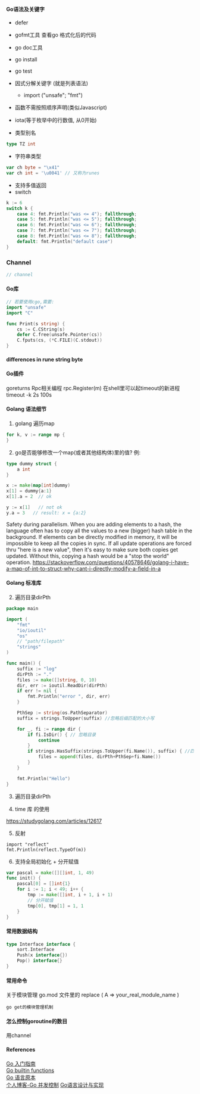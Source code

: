 #### Go语法及关键字
- defer
- gofmt工具
    查看go 格式化后的代码
- go doc工具
- go install
- go test

- 因式分解关键字 (就是列表语法)
    - import ("unsafe"; "fmt")

- 函数不需按照顺序声明(类似Javascript)
- iota(等于枚举中的行数值, 从0开始)
- 类型别名
~~~go
type TZ int
~~~
- 字符串类型
~~~go
var ch byte = "\x41"
var ch int = '\u0041' // 又称为runes
~~~

- 支持多值返回
- switch
~~~go
k := 6
switch k {
    case 4: fmt.Println("was <= 4"); fallthrough;
    case 5: fmt.Println("was <= 5"); fallthrough;
    case 6: fmt.Println("was <= 6"); fallthrough;
    case 7: fmt.Println("was <= 7"); fallthrough;
    case 8: fmt.Println("was <= 8"); fallthrough;
    default: fmt.Println("default case")
}
~~~

### Channel
~~~go
// channel

~~~


#### Go库
~~~go
// 若要使用cgo,需要:
import "unsafe"
import "C"

func Print(s string) {
    cs := C.CString(s)
    defer C.free(unsafe.Pointer(cs))
    C.fputs(cs, (*C.FILE)(C.stdout))
}

~~~


#### differences in rune string byte

#### Go插件

goreturns
Rpc相关编程
	rpc.Register(m)
	在shell里可以起timeout的新进程
	timeout -k 2s 100s

#### Golang 语法细节
1. golang 遍历map
~~~go
for k, v := range mp {
}
~~~

2. go是否能够修改一个map(或者其他结构体)里的值?
例:
~~~go
type dummy struct {
    a int
}

x := make(map[int]dummy)
x[1] = dummy{a:1}
x[1].a = 2  // ok

y := x[1]   // not ok
y.a = 3   // result: x = {a:2}

~~~
Safety during parallelism. When you are adding elements to a hash, the language often has to copy all the values to a new (bigger) hash table in the background. If elements can be directly modified in memory, it will be impossible to keep all the copies in sync. If all update operations are forced thru "here is a new value", then it's easy to make sure both copies get updated. Without this, copying a hash would be a "stop the world" operation.
https://stackoverflow.com/questions/40578646/golang-i-have-a-map-of-int-to-struct-why-cant-i-directly-modify-a-field-in-a


#### Golang 标准库
2. 遍历目录dirPth
~~~go
package main

import (
    "fmt"
    "io/ioutil"
    "os"
    // "path/filepath"
    "strings"
)

func main() {
	suffix := "log"
	dirPth := "."
	files := make([]string, 0, 10)
	dir, err := ioutil.ReadDir(dirPth)
	if err != nil {
		fmt.Println("error ", dir, err)
	}

	PthSep := string(os.PathSeparator)
	suffix = strings.ToUpper(suffix) //忽略后缀匹配的大小写

	for _, fi := range dir {
		if fi.IsDir() { // 忽略目录
			continue
		}
		if strings.HasSuffix(strings.ToUpper(fi.Name()), suffix) { //匹配文件
			files = append(files, dirPth+PthSep+fi.Name())
		}
	}

	fmt.Println("Hello")
}
~~~

3. 遍历目录dirPth

4. time 库 的使用

https://studygolang.com/articles/12617


5. 反射
~~~
import "reflect"
fmt.Println(reflect.TypeOf(m))
~~~

6. 支持全局初始化 + 分开赋值

~~~go
var pascal = make([][]int, 1, 49)
func init() {
	pascal[0] = []int{1}
	for i := 1; i < 49; i++ {
		tmp := make([]int, i + 1, i + 1)
		// 分开赋值
		tmp[0], tmp[1] = 1, 1
	}
}
~~~

#### 常用数据结构
~~~go
type Interface interface {
	sort.Interface
	Push(x interface{})
	Pop() interface{}
}
~~~


#### 常用命令

关于模块管理
go.mod 文件里的
replace (
	A => your_real_module_name
)

~~~
go get的模块管理机制

~~~

#### 怎么控制goroutine的数目
用channel

#### 


#### References
[Go 入门指南](https://learnku.com/docs/the-way-to-go/build-and-run-go-programs/3576)  
[Go builtin functions](https://golang.org/pkg/builtin/#make)  
[Go 语言原本](https://golang.design/under-the-hood/zh-cn/part1basic/ch01basic/)  
[个人博客-Go 并发控制](https://fafucoder.github.io/2021/11/09/golang-goroutine-count/)
[Go语言设计与实现](https://draveness.me/golang/)

